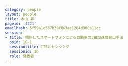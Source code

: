 ```yaml
---
category: people
layout: people
title: 木山 昇
pageid: '4221'
emailhash: 5f59a1c537b30f863ae1264d900a11cc
session:
- title: 傾斜したスマートフォンによる自動車の3軸加速度算出手法
  psid: 1B-1
  sessiontitle: ITSとセンシング
  sessionid: 1b
  role: 発表者
---
```

